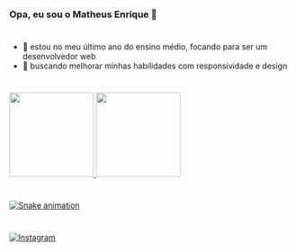 ### Opa, eu sou o Matheus Enrique 👋

#

- 🌱 estou no meu último ano do ensino médio, focando para ser um desenvolvedor web
- 🗿 buscando melhorar minhas habilidades com responsividade e design

#

<div>
  <a href="https://github.com/matosu">
  <img height="150em" src="https://github-readme-stats.vercel.app/api?username=matosu&show_icons=true&theme=dark&include_all_commits=true&count_private=true"/>
  <img height="150em" src="https://github-readme-stats.vercel.app/api/top-langs/?username=matosu&layout=compact&langs_count=7&theme=dark"/>
</div>

#

![Snake animation](https://github.com/matosu/matosu/blob/output/github-contribution-grid-snake.svg)

#

[![Instagram](https://img.shields.io/badge/Instagram-E4405F?style=for-the-badge&logo=instagram&logoColor=white)](https://www.instagram.com/matheusenrique56/)
